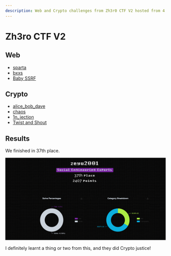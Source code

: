 ```yaml
---
description: Web and Crypto challenges from Zh3r0 CTF V2 hosted from 4 June - 6 June 2021!
---
```


# Zh3ro CTF V2

## Web

* [sparta](sparta.md)
* [bxxs](bxxs.md)
* [Baby SSRF](baby-ssrf.md)

## Crypto

* [alice\_bob\_dave](alice_bob_dave.md)
* [chaos](chaos.md)
* [1n\_jection](1n_jection.md)
* [Twist and Shout](twist-and-shout.md)

## Results

We finished in 37th place.

![](../.gitbook/assets/screenshot-2021-06-07-at-4.54.03-am.png)

I definitely learnt a thing or two from this, and they did Crypto justice!



